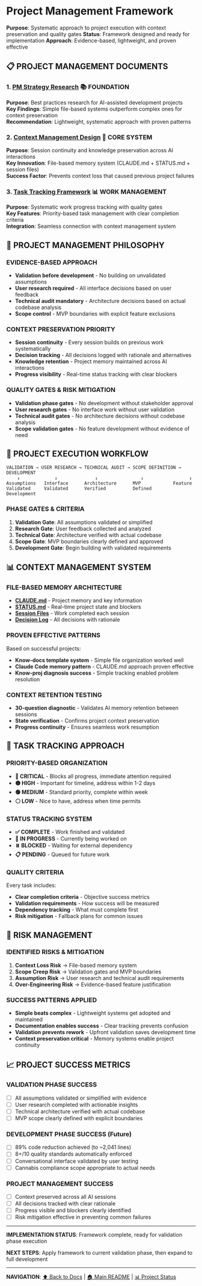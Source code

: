 # Project Management Framework

**Purpose**: Systematic approach to project execution with context preservation and quality gates
**Status**: Framework designed and ready for implementation
**Approach**: Evidence-based, lightweight, and proven effective

## 📋 PROJECT MANAGEMENT DOCUMENTS

### 1. [PM Strategy Research](pm-strategy-research.md) 📚 FOUNDATION
**Purpose**: Best practices research for AI-assisted development projects  
**Key Findings**: Simple file-based systems outperform complex ones for context preservation  
**Recommendation**: Lightweight, systematic approach with proven patterns

### 2. [Context Management Design](context-management-design.md) 🧠 CORE SYSTEM
**Purpose**: Session continuity and knowledge preservation across AI interactions  
**Key Innovation**: File-based memory system (CLAUDE.md + STATUS.md + session files)  
**Success Factor**: Prevents context loss that caused previous project failures

### 3. [Task Tracking Framework](task-tracking-design.md) 📊 WORK MANAGEMENT
**Purpose**: Systematic work progress tracking with quality gates  
**Key Features**: Priority-based task management with clear completion criteria  
**Integration**: Seamless connection with context management system

## 🎯 PROJECT MANAGEMENT PHILOSOPHY

### EVIDENCE-BASED APPROACH
- **Validation before development** - No building on unvalidated assumptions
- **User research required** - All interface decisions based on user feedback
- **Technical audit mandatory** - Architecture decisions based on actual codebase analysis
- **Scope control** - MVP boundaries with explicit feature exclusions

### CONTEXT PRESERVATION PRIORITY
- **Session continuity** - Every session builds on previous work systematically
- **Decision tracking** - All decisions logged with rationale and alternatives
- **Knowledge retention** - Project memory maintained across AI interactions
- **Progress visibility** - Real-time status tracking with clear blockers

### QUALITY GATES & RISK MITIGATION
- **Validation phase gates** - No development without stakeholder approval
- **User research gates** - No interface work without user validation
- **Technical audit gates** - No architecture decisions without codebase analysis
- **Scope validation gates** - No feature development without evidence of need

## 🔄 PROJECT EXECUTION WORKFLOW

```
VALIDATION → USER RESEARCH → TECHNICAL AUDIT → SCOPE DEFINITION → DEVELOPMENT
    ↓             ↓              ↓                ↓                 ↓
Assumptions   Interface      Architecture      MVP            Feature
Validated     Validated      Verified          Defined        Development
```

### PHASE GATES & CRITERIA
1. **Validation Gate**: All assumptions validated or simplified
2. **Research Gate**: User feedback collected and analyzed  
3. **Technical Gate**: Architecture verified with actual codebase
4. **Scope Gate**: MVP boundaries clearly defined and approved
5. **Development Gate**: Begin building with validated requirements

## 📊 CONTEXT MANAGEMENT SYSTEM

### FILE-BASED MEMORY ARCHITECTURE
- **[CLAUDE.md](../../CLAUDE.md)** - Project memory and key information
- **[STATUS.md](../../STATUS.md)** - Real-time project state and blockers
- **[Session Files](../context/sessions/)** - Work completed each session
- **[Decision Log](../decisions/decision-log.md)** - All decisions with rationale

### PROVEN EFFECTIVE PATTERNS
Based on successful projects:
- **Know-docs template system** - Simple file organization worked well
- **Claude Code memory pattern** - CLAUDE.md approach proven effective
- **Know-proj diagnosis success** - Simple tracking enabled problem resolution

### CONTEXT RETENTION TESTING
- **30-question diagnostic** - Validates AI memory retention between sessions
- **State verification** - Confirms project context preservation
- **Progress continuity** - Ensures seamless work resumption

## 🎯 TASK TRACKING APPROACH

### PRIORITY-BASED ORGANIZATION
- **🔴 CRITICAL** - Blocks all progress, immediate attention required
- **🟡 HIGH** - Important for timeline, address within 1-2 days
- **🟢 MEDIUM** - Standard priority, complete within week
- **⚪ LOW** - Nice to have, address when time permits

### STATUS TRACKING SYSTEM
- **✅ COMPLETE** - Work finished and validated
- **🔄 IN PROGRESS** - Currently being worked on
- **⏸️ BLOCKED** - Waiting for external dependency
- **📋 PENDING** - Queued for future work

### QUALITY CRITERIA
Every task includes:
- **Clear completion criteria** - Objective success metrics
- **Validation requirements** - How success will be measured
- **Dependency tracking** - What must complete first
- **Risk mitigation** - Fallback plans for common issues

## 🚨 RISK MANAGEMENT

### IDENTIFIED RISKS & MITIGATION
1. **Context Loss Risk** → File-based memory system
2. **Scope Creep Risk** → Validation gates and MVP boundaries  
3. **Assumption Risk** → User research and technical audit requirements
4. **Over-Engineering Risk** → Evidence-based feature justification

### SUCCESS PATTERNS APPLIED
- **Simple beats complex** - Lightweight systems get adopted and maintained
- **Documentation enables success** - Clear tracking prevents confusion
- **Validation prevents rework** - Upfront validation saves development time
- **Context preservation critical** - Memory systems enable project continuity

## 📈 PROJECT SUCCESS METRICS

### VALIDATION PHASE SUCCESS
- [ ] All assumptions validated or simplified with evidence
- [ ] User research completed with actionable insights
- [ ] Technical architecture verified with actual codebase
- [ ] MVP scope clearly defined with explicit boundaries

### DEVELOPMENT PHASE SUCCESS (Future)
- [ ] 89% code reduction achieved (to ~2,041 lines)
- [ ] 8+/10 quality standards automatically enforced
- [ ] Conversational interface validated by user testing
- [ ] Cannabis compliance scope appropriate to actual needs

### PROJECT MANAGEMENT SUCCESS
- [ ] Context preserved across all AI sessions
- [ ] All decisions tracked with clear rationale
- [ ] Progress visible and blockers clearly identified
- [ ] Risk mitigation effective in preventing common failures

---

**IMPLEMENTATION STATUS**: Framework complete, ready for validation phase execution

**NEXT STEPS**: Apply framework to current validation phase, then expand to full development

---

**NAVIGATION**: [⬆️ Back to Docs](../README.md) | [🏠 Main README](../../README.md) | [📊 Project Status](../../STATUS.md)
